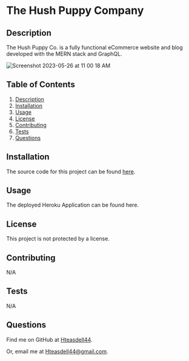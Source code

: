 # The Hush Puppy Company


## Description

The Hush Puppy Co. is a fully functional eCommerce website and blog developed with the MERN stack and GraphQL.

![Screenshot 2023-05-26 at 11 00 18 AM](https://github.com/Hteasdell44/hush-puppy-co/assets/48537443/84e89da0-b0ff-476b-96fd-9e2dad526a37)


## Table of Contents

1. [Description](#description)
2. [Installation](#installation)
3. [Usage](#usage)
4. [License](#license)
5. [Contributing](#contributing)
6. [Tests](#tests)
7. [Questions](#questions)

## Installation

The source code for this project can be found [here](https://github.com/Hteasdell44/hush-puppy-co).

## Usage

The deployed Heroku Application can be found here.

## License

This project is not protected by a license.

## Contributing

N/A

## Tests

N/A

## Questions

Find me on GitHub at [Hteasdell44](https://github.com/Hteasdell44).

Or, email me at [Hteasdell44@gmail.com](mailto:Hteasdell44@gmail.com).
